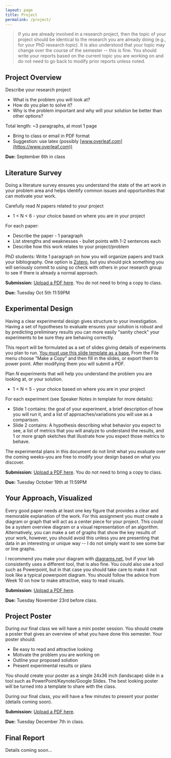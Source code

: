 ```yaml
---
layout: page
title: Project
permalink: /project/
---
```


> If you are already involved in a research project, then the topic of your project should be identical to the research you are already doing (e.g., for your PhD research topic). It is also understood that your topic may change over the course of the semester -- this is fine. You should write your reports based on the current topic you are working on and do not need to go back to modify prior reports unless noted.

## Project Overview
Describe your research project
  - What is the problem you will look at?
  - How do you plan to solve it?
  - Why is the problem important and why will your solution be better than other options?

Total length: ~3 paragraphs, at most 1 page
  - Bring to class or email in PDF format
  - Suggestion: use latex (possibly [www.overleaf.com](https://www.overleaf.com))

**Due:** September 6th in class


## Literature Survey
Doing a literature survey ensures you understand the state of the art work in your problem area and helps identify common issues and opportunities that can motivate your work.

Carefully read *N* papers related to your project
  - 1 < N < 6 - your choice based on where you are in your project

For each paper:
  - Describe the paper - 1 paragraph 
  - List strengths and weaknesses - bullet points with 1-2 sentences each
  - Describe how this work relates to your project/problem

PhD students: Write 1 paragraph on how you will organize papers and track your bibliography. One option is [Zotero](https://zotero.org), but you should pick something you will seriously commit to using so check with others in your research group to see if there is already a normal approach.

**Submission:** [Upload a PDF here](https://www.dropbox.com/request/O4wUzSbyWbF7zM8xPHHD). You do not need to bring a copy to class.

**Due:** Tuesday Oct 5th 11:59PM

## Experimental Design
Having a clear experimental design gives structure to your investigation. Having a set of hypotheses to evaluate ensures your solution is robust and by predicting preliminary results you can more easily "sanity check" your experiments to be sure they are behaving correctly.

This report will be formulated as a set of slides giving details of experiments you plan to run. [You must use this slide template as a base.](https://docs.google.com/presentation/d/1cdskAnKXmTG-PLSACwt1FlmrOx2G0fbC2G7Al-wJKK4/edit?usp=sharing) From the File menu choose "Make a Copy" and then fill in the slides, or export them to power point. After modifying them you will submit a PDF.

Plan *N* experiments that will help you understand the problem you are looking at, or your solution.
  - 1 < N < 5 - your choice based on where you are in your project

For each experiment (see Speaker Notes in template for more details):
  - Slide 1 contains: the goal of your experiment, a brief description of how you will run it, and a list of approaches/variations you will use as a comparison.
  - Slide 2 contains: A hypothesis describing what behavior you expect to see, a list of metrics that you will analyze to understand the results, and 1 or more graph sketches that illustrate how you expect those metrics to behave.

The experimental plans in this document do not limit what you evaluate over the coming weeks–you are free to modify your design based on what you discover. 

**Submission:** [Upload a PDF here](https://www.dropbox.com/request/BxKTzCtLSqWe8lNyBPwU). You do not need to bring a copy to class.

**Due:** Tuesday October 19th at 11:59PM

## Your Approach, Visualized
Every good paper needs at least one key figure that provides a clear and memorable explanation of the work. For this assignment you must create a diagram or graph that will act as a center piece for your project.  This could be a system overview diagram or a visual representation of an algorithm. Alternatively, you can make a set of graphs that show the key results of your work, however, you should avoid this unless you are presenting that data in an interesting or unique way -- I do not simply want to see some bar or line graphs.

I recommend you make your diagram with [diagrams.net](https://www.diagrams.net/), but if your lab consistently uses a different tool, that is also fine. You could also use a tool such as Powerpoint, but in that case you should take care to make it not look like a typical powerpoint diagram. You should follow the advice from Week 10 on how to make attractive, easy to read visuals.

**Submission:** [Upload a PDF here](https://www.dropbox.com/request/5iB6XQloKwRbqVHqy9GH). 

**Due:** Tuesday November 23rd before class.


## Project Poster
During our final class we will have a mini poster session. You should create a poster that gives an overview of what you have done this semester. Your poster should:

 - Be easy to read and attractive looking
 - Motivate the problem you are working on
 - Outline your proposed solution
 - Present experimental results or plans

You should create your poster as a single 24x36 inch (landscape) slide in a tool such as PowerPoint/Keynote/Google Slides. The best looking poster will be turned into a template to share with the class.

During our final class, you will have a few minutes to present your poster (details coming soon).


**Submission:** [Upload a PDF here](https://www.dropbox.com/request/bXjGihB9OjTCtRQbXRmV). 

**Due:** Tuesday December 7th in class.

## Final Report
Details coming soon...